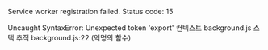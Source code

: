 Service worker registration failed. Status code: 15

Uncaught SyntaxError: Unexpected token 'export'
컨텍스트
background.js
스택 추적
background.js:22 (익명의 함수)